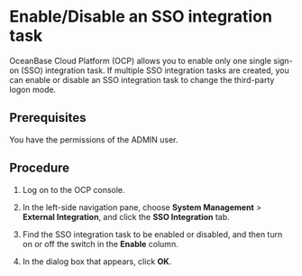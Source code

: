 # Enable/Disable an SSO integration task

OceanBase Cloud Platform (OCP) allows you to enable only one single sign-on (SSO) integration task. If multiple SSO integration tasks are created, you can enable or disable an SSO integration task to change the third-party logon mode.

## Prerequisites

You have the permissions of the ADMIN user.

## Procedure

1. Log on to the OCP console.

2. In the left-side navigation pane, choose **System Management** > **External Integration**, and click the **SSO Integration** tab.

3. Find the SSO integration task to be enabled or disabled, and then turn on or off the switch in the **Enable** column.

4. In the dialog box that appears, click **OK**.
